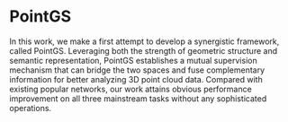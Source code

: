 # PointGS

In this work, we make a first attempt to develop a synergistic framework, called PointGS. Leveraging both the strength of geometric structure and semantic representation, PointGS establishes a mutual supervision mechanism that can bridge the two spaces and fuse complementary information for better analyzing 3D point cloud data. Compared with existing popular networks, our work attains obvious performance improvement on all three mainstream tasks without any sophisticated operations.
